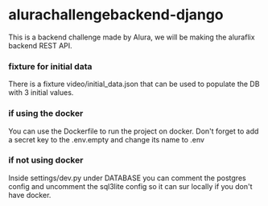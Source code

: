 # alurachallengebackend-django


This is a backend challenge made by Alura, we will be making the aluraflix backend REST API.


### fixture for initial data ###
There is a fixture video/initial_data.json that can be used to populate the DB with 3 initial values.

### if using the docker ###
You can use the Dockerfile to run the project on docker.
Don't forget to add a secret key to the .env.empty and change its name to .env

### if not using docker ###
Inside settings/dev.py under DATABASE you can comment the postgres config and uncomment the sql3lite config so it can sur locally if you don't have docker.

